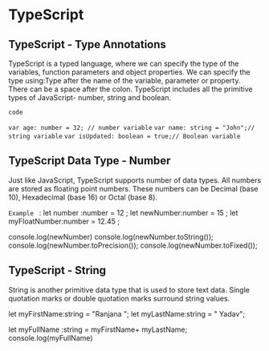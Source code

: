 # TypeScript


## TypeScript - Type Annotations

TypeScript is a typed language, where we can specify the type of the variables, function parameters and object properties. We can specify the type using:Type after the name of the variable, parameter or property. There can be a space after the colon. TypeScript includes all the primitive types of JavaScript- number, string and boolean.



`code `

`var age: number = 32; // number variable`
`var name: string = "John";// string variable`
`var isUpdated: boolean = true;// Boolean variable`

## TypeScript Data Type - Number
Just like JavaScript, TypeScript supports number of data types. All numbers are stored as floating point numbers. These numbers can be Decimal (base 10), Hexadecimal (base 16) or Octal (base 8).

`Example ` :
let number :number = 12 ;
let newNumber:number = 15 ;
let myFloatNumber:number = 12.45 ;

console.log(newNumber)
console.log(newNumber.toString());
console.log(newNumber.toPrecision());
console.log(newNumber.toFixed());


## TypeScript - String 
String is another primitive data type that is used to store text data. Single quotation marks or double quotation marks surround string values.

let myFirstName:string = "Ranjana ";
let myLastName:string = " Yadav";

let myFullName :string = myFirstName+ myLastName;
console.log(myFullName)







